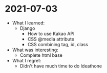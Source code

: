 # 2021-07-03

- What I learned:
  - Django
    - How to use Kakao API
    - CSS @media attribute
    - CSS combining tag, id, class
- What was interesting: 
  - Complete html base
- What I regret: 
  - Didn't have much time to do Ideathone